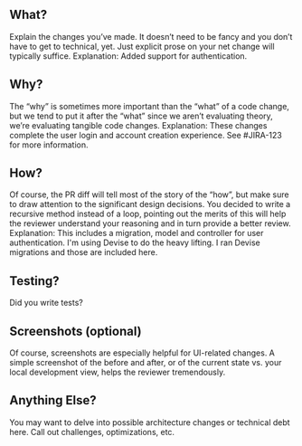 ## What?
Explain the changes you’ve made. It doesn’t need to be fancy and you don’t have to get to technical, yet. Just explicit prose on your net change will typically suffice.
Explanation: Added support for authentication. 

## Why?
The “why” is sometimes more important than the “what” of a code change, but we tend to put it after the “what” since we aren’t evaluating theory, we’re evaluating tangible code changes.
Explanation: These changes complete the user login and account creation experience. See #JIRA-123 for more information.

## How?
Of course, the PR diff will tell most of the story of the “how”, but make sure to draw attention to the significant design decisions. You decided to write a recursive method instead of a loop, pointing out the merits of this will help the reviewer understand your reasoning and in turn provide a better review.
Explanation: This includes a migration, model and controller for user authentication. I'm using Devise to do the heavy lifting. I ran Devise migrations and those are included here.

## Testing?
Did you write tests?

## Screenshots (optional)
Of course, screenshots are especially helpful for UI-related changes. A simple screenshot of the before and after, or of the current state vs. your local development view, helps the reviewer tremendously.

## Anything Else?
You may want to delve into possible architecture changes or technical debt here. Call out challenges, optimizations, etc.